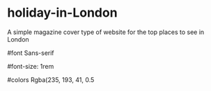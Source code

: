 # holiday-in-London
A simple magazine cover type of website for the top places to see in London 

#font
Sans-serif

#font-size: 1rem

#colors
Rgba(235, 193, 41, 0.5
